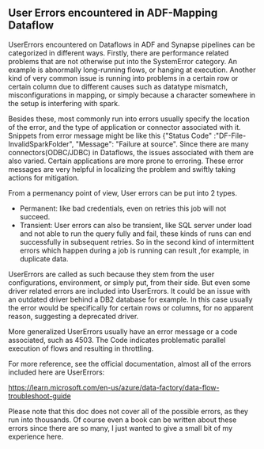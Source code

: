 ## User Errors encountered in ADF-Mapping Dataflow

UserErrors encountered on Dataflows in ADF and Synapse pipelines can be categorized in different ways. Firstly, there are performance related problems that are not otherwise put into the SystemError category. An example is abnormally long-running flows, or hanging at execution. Another kind of very common issue is running into problems in a certain row or certain column due to different causes such as datatype mismatch, misconfigurations in mapping, or simply because a character somewhere in the setup is interfering with spark.


Besides these, most commonly run into errors usually specify the location of the error, and the type of application or connector associated with it. Snippets from error message might be like this {"Status Code" :"DF-File-InvalidSparkFolder", "Message": "Failure at source". Since there are many connectors(ODBC/JDBC) in Dataflows, the issues associated with them are also varied. Certain applications are more prone to erroring. These error messages are very helpful in localizing the problem and swiftly taking actions for mitigation.


From a permenancy point of view, User errors can be put into 2 types. 
- Permanent: like bad credentials, even on retries this job will not succeed. 
- Transient: User errors can also be transient, like SQL server under load and not able to run the query fully and fail, these kinds of runs can end successfully in subsequent retries. So in the second kind of intermittent errors which happen during a job is running can result ,for example, in duplicate data.

UserErrors are called as such because they stem from the user configurations, environment, or simply put, from their side. But even some driver related errors are included into UserErrors. It could be an issue with an outdated driver behind a DB2 database for example. In this case usually the error would be specifically for certain rows or columns, for no apparent reason, suggesting a deprecated driver. 

More generalized UserErrors usually have an error message or a code associated, such as 4503. The Code indicates problematic parallel execution of flows and resulting in throttling.


For more reference, see the official documentation, almost all of the errors included here are UserErrors:

https://learn.microsoft.com/en-us/azure/data-factory/data-flow-troubleshoot-guide

Please note that this doc does not cover all of the possible errors, as they run into thousands. Of course even a book can be written about these errors since there are so many, I just wanted to give a small bit of my experience here.
